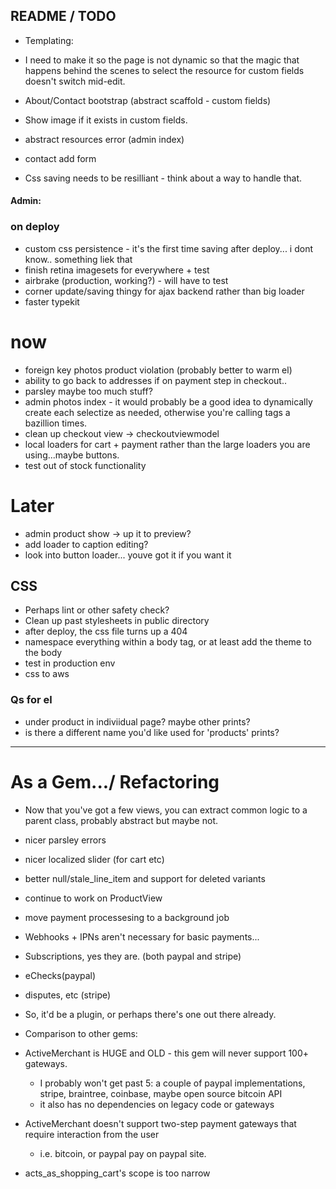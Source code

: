 
## README / TODO


- Templating:

- I need to make it so the page is not dynamic so that the magic that happens behind the scenes to
  select the resource for custom fields doesn't switch mid-edit.

- About/Contact bootstrap (abstract scaffold - custom fields)

- Show image if it exists in custom fields.

- abstract resources error (admin index)

- contact add form

- Css saving needs to be resilliant - think about a way to handle that.

#### Admin:


### on deploy
- custom css persistence - it's the first time saving after deploy... i dont know.. something liek that
- finish retina imagesets for everywhere + test
- airbrake (production, working?) - will have to test
- corner update/saving thingy for ajax backend rather than big loader
- faster typekit

# now
- foreign key photos product violation (probably better to warm el)
- ability to go back to addresses if on payment step in checkout..
- parsley maybe too much stuff?
- admin photos index - it would probably be a good idea to dynamically create each selectize as needed, otherwise you're calling tags a bazillion times.
- clean up checkout view -> checkoutviewmodel
- local loaders for cart + payment rather than the large loaders you are using...maybe buttons.
- test out of stock functionality

# Later
- admin product show -> up it to preview?
- add loader to caption editing?
- look into button loader... youve got it if you want it

## CSS
- Perhaps lint or other safety check?
- Clean up past stylesheets in public directory
- after deploy, the css file turns up a 404
- namespace everything within a body tag, or at least add the theme to the body
- test in production env
- css to aws

### Qs for el
- under product in indiviidual page?  maybe other prints?
- is there a different name you'd like used for 'products'  prints?



---


# As a Gem.../ Refactoring
- Now that you've got a few views, you can extract common logic to a parent class, probably abstract but maybe not.
- nicer parsley errors
- nicer localized slider (for cart etc)
- better null/stale_line_item and support for deleted variants
- continue to work on ProductView
- move payment processesing to a background job 
 
- Webhooks + IPNs aren't necessary for basic payments...
 - Subscriptions, yes they are. (both paypal and stripe)
 - eChecks(paypal)
 - disputes, etc (stripe)
 - So, it'd be a plugin, or perhaps there's one out there already. 
 
- Comparison to other gems:
 - ActiveMerchant is HUGE and OLD - this gem will never support 100+ gateways.  
   - I probably won't get past 5: a couple of paypal implementations, stripe, braintree, coinbase, maybe open source bitcoin API
   - it also has no dependencies on legacy code or gateways
 - ActiveMerchant doesn't support two-step payment gateways that require interaction from the user
   - i.e. bitcoin, or paypal pay on paypal site.

 - acts_as_shopping_cart's scope is too narrow